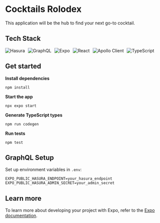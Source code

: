 # Cocktails Rolodex

This application will be the hub to find your next go-to cocktail.

## Tech Stack

<div style="display: flex; align-items: center; gap: 10px;">
    <img src="https://img.shields.io/badge/Hasura-1C1C1C?style=flat&logo=hasura&logoColor=white" alt="Hasura" />
    <img src="https://img.shields.io/badge/GraphQL-E10098?style=flat&logo=graphql&logoColor=white" alt="GraphQL" />
    <img src="https://img.shields.io/badge/Expo-1B1F23?style=flat&logo=expo&logoColor=white" alt="Expo" />
    <img src="https://img.shields.io/badge/React-61DAFB?style=flat&logo=react&logoColor=black" alt="React" />
    <img src="https://img.shields.io/badge/Apollo%20Client-311C87?style=flat&logo=apollo&logoColor=white" alt="Apollo Client" />
    <img src="https://img.shields.io/badge/TypeScript-007ACC?style=flat&logo=typescript&logoColor=white" alt="TypeScript" />
</div>

## Get started

**Install dependencies**

```
npm install
```

**Start the app**

```
npx expo start
```

**Generate TypeScript types**

```
npm run codegen
```

**Run tests**

```
npm test
```

## GraphQL Setup

Set up environment variables in `.env`:
   ```
   EXPO_PUBLIC_HASURA_ENDPOINT=your_hasura_endpoint
   EXPO_PUBLIC_HASURA_ADMIN_SECRET=your_admin_secret
   ```

## Learn more

To learn more about developing your project with Expo, refer to the [Expo documentation](https://docs.expo.dev/).

